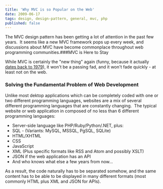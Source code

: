 ```yaml
---
title: 'Why MVC is so Popular on the Web'
date: 2009-06-17
tags: design, design-pattern, general, mvc, php
published: false
---
```


The MVC design pattern has been getting a lot of attention in the past few
years.  It seems like a new MVC framework pops up every week, and discussions
about MVC have become commonplace throughout web programming communities.###MVC
is Here to Stay

While MVC is certainly the "new thing" again (funny, because it actually [dates
 back to 1979](http://en.wikipedia.org/wiki/Model-view-controller#History)),
it won't be a passing fad, and it won't fade quickly - at least not on the web.

### Solving the Fundamental Problem of Web Development

Unlike most dektop applications which can be completely coded with one or two
different programming languages, websites are a mix of several different
programming languages that are constantly changing.  The typical website or web
application in composed of no less than 6 different programming languages:

* Server-side language like PHP/Ruby/Python/.NET, plus:
* SQL - (Variants: MySQL, MSSQL, PgSQL, SQLite)
* HTML/XHTML
* CSS
* JavaScript
* XML (Plus specific formats like RSS and Atom and possibly XSLT)
* JSON if the web application has an API
* And who knows what else a few years from now...

As a result, the code naturally has to be separated somehow, and the same
content has to be able to be displayed in many different formats (most commonly
HTML plus XML and JSON for APIs).
